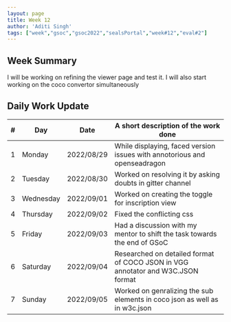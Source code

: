 ```yaml
---
layout: page
title: Week 12
author: 'Aditi Singh'
tags: ["week","gsoc","gsoc2022","sealsPortal","week#12","eval#2"]
---
```


## Week Summary
I will be working on refining the viewer page and test it. I will also start working on the coco convertor simultaneously

## Daily Work Update

|\#|Day|Date|A short description of the work done|  
|---	|---	|---	|---	|  
|1   	| Monday 	|   2022/08/29	|  While displaying, faced version issues with annotorious and openseadragon|  
|2   	| Tuesday  	|   2022/08/30	| Worked on resolving it by asking doubts in gitter channel	|  
|3   	| Wednesday |  2022/09/01 	| Worked on creating the toggle for inscription view |  
|4   	| Thursday  |   2022/09/02	|  Fixed the conflicting css |  
|5   	| Friday  	|   2022/09/03	|  Had a discussion with my mentor to shift the task towards the end of GSoC |  
|6   	| Saturday  |  2022/09/04 | Researched on detailed format of COCO JSON in VGG annotator and W3C.JSON format |  
|7   	| Sunday  	|   2022/09/05	| Worked on genralizing the sub elements in coco json as well as in w3c.json |  
